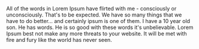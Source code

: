 All of the words in Lorem Ipsum have flirted with me - consciously or
unconsciously. That's to be expected. We have so many things that we have to do
better... and certainly ipsum is one of them. I have a 10 year old son. He has
words. He is so good with these words it's unbelievable. Lorem Ipsum best not
make any more threats to your website. It will be met with fire and fury like
the world has never seen.
